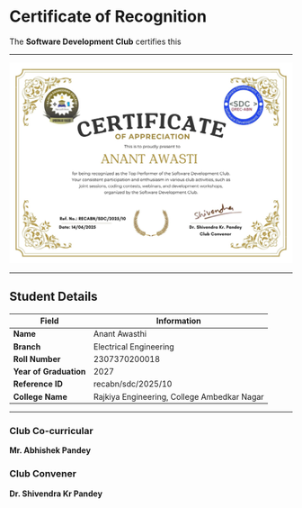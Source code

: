 # Certificate of Recognition

The **Software Development Club** certifies this

---
![recabn/sdc/2025/04](https://github.com/Software-Development-Club-REC-ABN/SDC-open/blob/main/Assets/recabnsdc202510.jpg)


---
## Student Details

| Field               | Information              |
|---------------------|---------------------------|
| **Name**            | Anant Awasthi            |
| **Branch**          | Electrical Engineering    |
| **Roll Number**     | 2307370200018             |
| **Year of Graduation** | 2027                  |
| **Reference ID**      | recabn/sdc/2025/10      |
| **College Name**    |Rajkiya Engineering, College Ambedkar Nagar|

---

### Club Co-curricular 
**Mr. Abhishek Pandey**

### Club Convener  
**Dr. Shivendra Kr Pandey**

